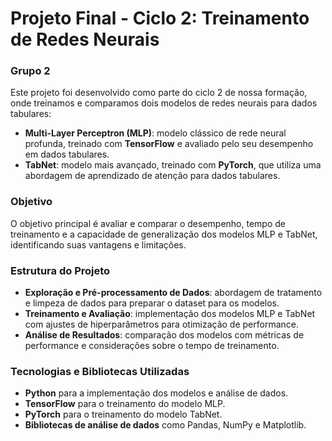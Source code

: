 # Projeto Final - Ciclo 2: Treinamento de Redes Neurais

### Grupo 2

Este projeto foi desenvolvido como parte do ciclo 2 de nossa formação, onde treinamos e comparamos dois modelos de redes neurais para dados tabulares:

- **Multi-Layer Perceptron (MLP)**: modelo clássico de rede neural profunda, treinado com **TensorFlow** e avaliado pelo seu desempenho em dados tabulares.
- **TabNet**: modelo mais avançado, treinado com **PyTorch**, que utiliza uma abordagem de aprendizado de atenção para dados tabulares.

### Objetivo

O objetivo principal é avaliar e comparar o desempenho, tempo de treinamento e a capacidade de generalização dos modelos MLP e TabNet, identificando suas vantagens e limitações.

### Estrutura do Projeto

- **Exploração e Pré-processamento de Dados**: abordagem de tratamento e limpeza de dados para preparar o dataset para os modelos.
- **Treinamento e Avaliação**: implementação dos modelos MLP e TabNet com ajustes de hiperparâmetros para otimização de performance.
- **Análise de Resultados**: comparação dos modelos com métricas de performance e considerações sobre o tempo de treinamento.

### Tecnologias e Bibliotecas Utilizadas

- **Python** para a implementação dos modelos e análise de dados.
- **TensorFlow** para o treinamento do modelo MLP.
- **PyTorch** para o treinamento do modelo TabNet.
- **Bibliotecas de análise de dados** como Pandas, NumPy e Matplotlib.
